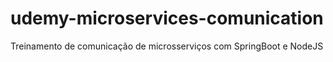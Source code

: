 # udemy-microservices-comunication
Treinamento de comunicação de microsserviços com SpringBoot e NodeJS 
